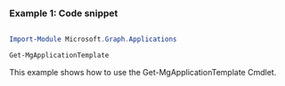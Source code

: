 ### Example 1: Code snippet

```powershell

Import-Module Microsoft.Graph.Applications

Get-MgApplicationTemplate

```
This example shows how to use the Get-MgApplicationTemplate Cmdlet.

